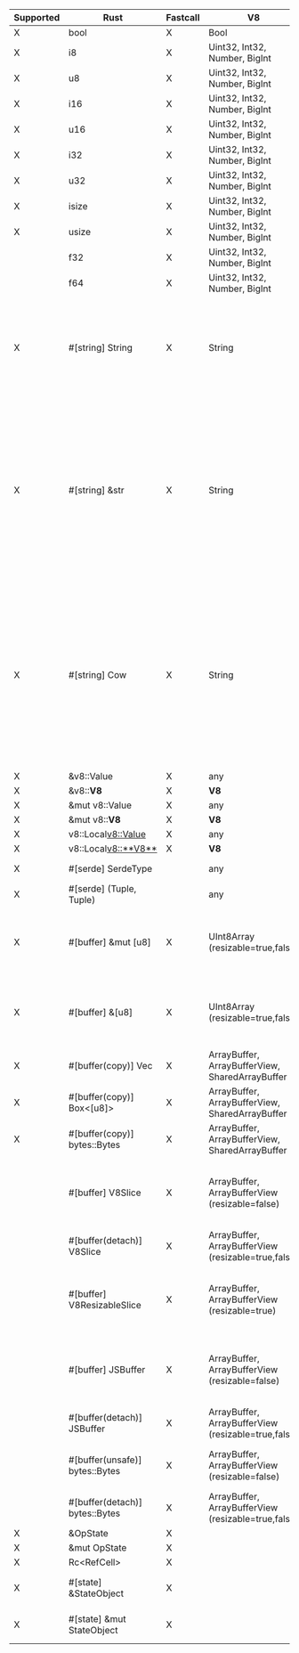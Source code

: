 | Supported | Rust                           | Fastcall | V8                                                  | Notes                                                                                                                                                                                                          |
| --------- | ------------------------------ | -------- | --------------------------------------------------- | -------------------------------------------------------------------------------------------------------------------------------------------------------------------------------------------------------------- |
| X         | bool                           | X        | Bool                                                |                                                                                                                                                                                                                |
| X         | i8                             | X        | Uint32, Int32, Number, BigInt                       |                                                                                                                                                                                                                |
| X         | u8                             | X        | Uint32, Int32, Number, BigInt                       |                                                                                                                                                                                                                |
| X         | i16                            | X        | Uint32, Int32, Number, BigInt                       |                                                                                                                                                                                                                |
| X         | u16                            | X        | Uint32, Int32, Number, BigInt                       |                                                                                                                                                                                                                |
| X         | i32                            | X        | Uint32, Int32, Number, BigInt                       |                                                                                                                                                                                                                |
| X         | u32                            | X        | Uint32, Int32, Number, BigInt                       |                                                                                                                                                                                                                |
| X         | isize                          | X        | Uint32, Int32, Number, BigInt                       |                                                                                                                                                                                                                |
| X         | usize                          | X        | Uint32, Int32, Number, BigInt                       |                                                                                                                                                                                                                |
|           | f32                            | X        | Uint32, Int32, Number, BigInt                       |                                                                                                                                                                                                                |
|           | f64                            | X        | Uint32, Int32, Number, BigInt                       |                                                                                                                                                                                                                |
| X         | #[string] String               | X        | String                                              | Fastcall available only if string is Latin-1. Will always create an allocated, UTF-8 copy of the String data.                                                                                                  |
| X         | #[string] &str                 | X        | String                                              | Fastcall available only if string is Latin-1. Will create an owned `String` copy of the String data if it doesn't fit on the stack. Will never allocate in a fastcall, but will copy Latin-1 -> UTF-8.         |
| X         | #[string] Cow<str>             | X        | String                                              | Fastcall available only if string is Latin-1. Will create a `Cow::Owned` copy of the String data if it doesn't fit on the stack. Will always be `Cow::Borrowed` in a fastcall, but will copy Latin-1 -> UTF-8. |
| X         | &v8::Value                     | X        | any                                                 |                                                                                                                                                                                                                |
| X         | &v8::**V8**                    | X        | **V8**                                              |                                                                                                                                                                                                                |
| X         | &mut v8::Value                 | X        | any                                                 |                                                                                                                                                                                                                |
| X         | &mut v8::**V8**                | X        | **V8**                                              |                                                                                                                                                                                                                |
| X         | v8::Local<v8::Value>           | X        | any                                                 |                                                                                                                                                                                                                |
| X         | v8::Local<v8::**V8**>          | X        | **V8**                                              |                                                                                                                                                                                                                |
| X         | #[serde] SerdeType             |          | any                                                 | ⚠️ May be slow.                                                                                                                                                                                                 |
| X         | #[serde] (Tuple, Tuple)        |          | any                                                 | ⚠️ May be slow.                                                                                                                                                                                                 |
| X         | #[buffer] &mut [u8]            | X        | UInt8Array (resizable=true,false)                   | ⚠️ JS may modify the contents of the slice if V8 is called re-entrantly.                                                                                                                                        |
| X         | #[buffer] &[u8]                | X        | UInt8Array (resizable=true,false)                   | ⚠️ JS may modify the contents of the slice if V8 is called re-entrantly.                                                                                                                                        |
| X         | #[buffer(copy)] Vec<u8>        | X        | ArrayBuffer, ArrayBufferView, SharedArrayBuffer     | Safe, but forces a copy.                                                                                                                                                                                       |
| X         | #[buffer(copy)] Box<[u8]>      | X        | ArrayBuffer, ArrayBufferView, SharedArrayBuffer     | Safe, but forces a copy.                                                                                                                                                                                       |
| X         | #[buffer(copy)] bytes::Bytes   | X        | ArrayBuffer, ArrayBufferView, SharedArrayBuffer     | Safe, but forces a copy.                                                                                                                                                                                       |
|           | #[buffer] V8Slice              | X        | ArrayBuffer, ArrayBufferView (resizable=false)      | ⚠️ JS may modify the contents of slices obtained from buffer.                                                                                                                                                   |
|           | #[buffer(detach)] V8Slice      | X        | ArrayBuffer, ArrayBufferView (resizable=true,false) | Safe.                                                                                                                                                                                                          |
|           | #[buffer] V8ResizableSlice     | X        | ArrayBuffer, ArrayBufferView (resizable=true)       | ⚠️ JS may modify the contents of slices obtained from buffer.                                                                                                                                                   |
|           | #[buffer] JSBuffer             | X        | ArrayBuffer, ArrayBufferView (resizable=false)      | ⚠️ JS may modify the contents of slices obtained from buffer.                                                                                                                                                   |
|           | #[buffer(detach)] JSBuffer     | X        | ArrayBuffer, ArrayBufferView (resizable=true,false) | Safe.                                                                                                                                                                                                          |
|           | #[buffer(unsafe)] bytes::Bytes | X        | ArrayBuffer, ArrayBufferView (resizable=false)      | ⚠️ JS may modify the contents of the buffer.                                                                                                                                                                    |
|           | #[buffer(detach)] bytes::Bytes | X        | ArrayBuffer, ArrayBufferView (resizable=true,false) | Safe.                                                                                                                                                                                                          |
| X         | &OpState                       | X        |                                                     |                                                                                                                                                                                                                |
| X         | &mut OpState                   | X        |                                                     |                                                                                                                                                                                                                |
| X         | Rc<RefCell<OpState>>           | X        |                                                     |                                                                                                                                                                                                                |
| X         | #[state] &StateObject          | X        |                                                     | Extracts an object from `OpState`.                                                                                                                                                                             |
| X         | #[state] &mut StateObject      | X        |                                                     | Extracts an object from `OpState`.                                                                                                                                                                             |
